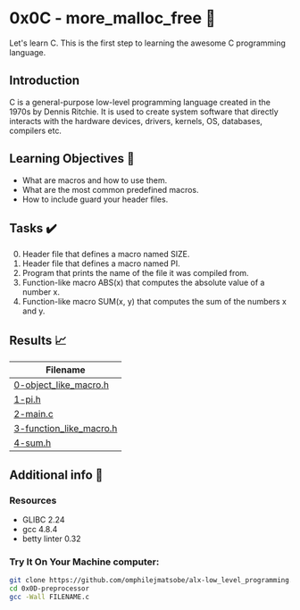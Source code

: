 # 0x0C - more_malloc_free 📝

Let's learn C. This is the first step to learning the awesome C programming language.

## Introduction

C is a general-purpose low-level programming language created in the 1970s by Dennis Ritchie.
It is used to create system software that directly interacts with the hardware devices, drivers, kernels, OS, databases, compilers etc.

## Learning Objectives :bookmark_tabs:

* What are macros and how to use them.
* What are the most common predefined macros.
* How to include guard your header files.
  
## Tasks :heavy_check_mark:

0. Header file that defines a macro named SIZE.
1. Header file that defines a macro named PI.
2. Program that prints the name of the file it was compiled from.
3. Function-like macro ABS(x) that computes the absolute value of a number x.
4. Function-like macro SUM(x, y) that computes the sum of the numbers x and y.

## Results :chart_with_upwards_trend:

| Filename |
| ------ |
| [0-object_like_macro.h](https://github.com/omphilejmatsobe/alx-low_level_programming/blob/master/0x0D-preprocessor/0-object_like_macro.h)|
| [1-pi.h](https://github.com/omphilejmatsobe/alx-low_level_programming/blob/master/0x0D-preprocessor/1-pi.h)|
| [2-main.c](https://github.com/omphilejmatsobe/alx-low_level_programming/blob/master/0x0D-preprocessor/2-main.c)|
| [3-function_like_macro.h](https://github.com/omphilejmatsobe/alx-low_level_programming/blob/master/0x0D-preprocessor/3-function_like_macro.h)|
| [4-sum.h](https://github.com/omphilejmatsobe/alx-low_level_programming/blob/master/0x0D-preprocessor/4-sum.h)|

## Additional info :construction:
### Resources

- GLIBC 2.24
- gcc 4.8.4
- betty linter 0.32


### Try It On Your Machine computer:	
```bash
git clone https://github.com/omphilejmatsobe/alx-low_level_programming.git
cd 0x0D-preprocessor
gcc -Wall FILENAME.c
```
